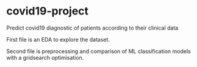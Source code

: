 # covid19-project
Predict covid19 diagnostic of patients according to their clinical data


First file is an EDA to explore the dataset.

Second file is preprocessing and comparison of ML classification models with a gridsearch optimisation.
